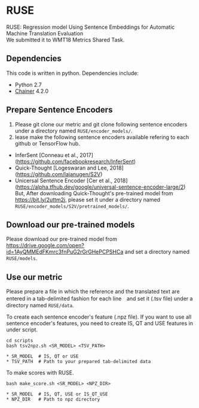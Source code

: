 # RUSE
RUSE: Regression model Using Sentence Embeddings for Automatic Machine Translation Evaluation  
We submitted it to WMT18 Metrics Shared Task.

## Dependencies
This code is written in python. Dependencies include:
* Python 2.7
* [Chainer](https://chainer.org/) 4.2.0

## Prepare Sentence Encoders
1. Please git clone our metric and git clone following sentence encoders under a directory named `RUSE/encoder_models/`.
2. lease make the following sentence encoders available refering to each github or TensorFlow hub.
* InferSent \[Conneau et al., 2017\] (https://github.com/facebookresearch/InferSent)
* Quick-Thought \[Logeswaran and Lee, 2018] (https://github.com/lajanugen/S2V)
* Unicersal Sentence Encoder \[Cer et al., 2018\] (https://alpha.tfhub.dev/google/universal-sentence-encoder-large/2)
But, After downloading Quick-Thought's pre-trained model from https://bit.ly/2uttm2j, please set it under a directory named `RUSE/encoder_models/S2V/pretrained_models/`.

## Download our pre-trained models
Please download our pre-trained model from https://drive.google.com/open?id=1AyQMMEdFKmrc3fnPuG2rGrGHePCPSHCa and set a directory named `RUSE/models`.

## Use our metric
Please prepare a file in which the reference and the translated text are entered in a tab-delimited fashion for each line　and set it (.tsv file) under a directory named `RUSE/data`.  
  
To create each sentence encoder's feature (.npz file).
If you want to use all sentence encoder's features, you need to create IS, QT and USE features in under script.
```
cd scripts
bash tsv2npz.sh <SR_MODEL> <TSV_PATH>
```
```
* SR_MODEL  # IS, QT or USE
* TSV_PATH  # Path to your prepared tab-delimited data
```
To make scores with RUSE.
```
bash make_score.sh <SR_MODEL> <NPZ_DIR>
```
```
* SR_MODEL  # IS, QT, USE or IS_QT_USE
* NPZ_DIR   # Path to npz directory
```
